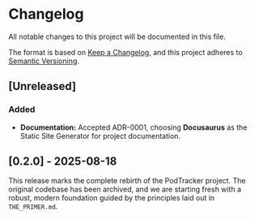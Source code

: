 # Changelog

All notable changes to this project will be documented in this file.

The format is based on [Keep a Changelog](https://keepachangelog.com/en/1.0.0/),
and this project adheres to [Semantic Versioning](https://semver.org/spec/v2.0.0.html).

## [Unreleased]

### Added
- **Documentation:** Accepted ADR-0001, choosing **Docusaurus** as the Static Site Generator for project documentation.

## [0.2.0] - 2025-08-18

This release marks the complete rebirth of the PodTracker project. The original codebase has been archived, and we are starting fresh with a robust, modern foundation guided by the principles laid out in `THE_PRIMER.md`.
